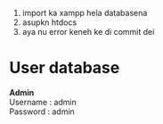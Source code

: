 1. import ka xampp hela databasena
2. asupkn htdocs
3. aya nu error keneh ke di commit dei

# User database
<strong>Admin</strong><br>
Username : admin<br>
Password : admin
